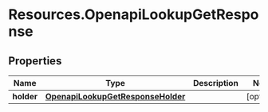 # Resources.OpenapiLookupGetResponse

## Properties

Name | Type | Description | Notes
------------ | ------------- | ------------- | -------------
**holder** | [**OpenapiLookupGetResponseHolder**](OpenapiLookupGetResponseHolder.md) |  | [optional] 


